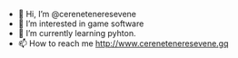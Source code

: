 - 👋 Hi, I’m @cereneteneresevene
- 👀 I’m interested in game software
- 🌱 I’m currently learning pyhton.
- 📫 How to reach me http://www.cereneteneresevene.gq

<!---
cereneteneresevene/cereneteneresevene is a ✨ special ✨ repository because its `README.md` (this file) appears on your GitHub profile.
You can click the Preview link to take a look at your changes.
--->
